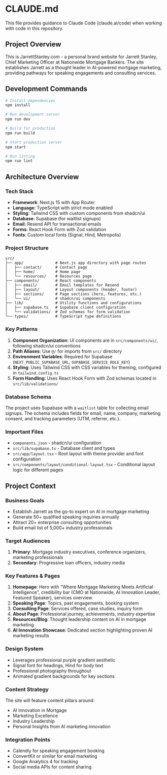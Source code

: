 # CLAUDE.md

This file provides guidance to Claude Code (claude.ai/code) when working with code in this repository.

## Project Overview

This is JarrettStanley.com - a personal brand website for Jarrett Stanley, Chief Marketing Officer at Nationwide Mortgage Bankers. The site establishes Jarrett as a thought leader in AI-powered mortgage marketing, providing pathways for speaking engagements and consulting services.

## Development Commands

```bash
# Install dependencies
npm install

# Run development server
npm run dev

# Build for production
npm run build

# Start production server
npm start

# Run linting
npm run lint
```

## Architecture Overview

### Tech Stack
- **Framework**: Next.js 15 with App Router
- **Language**: TypeScript with strict mode enabled
- **Styling**: Tailwind CSS with custom components from shadcn/ui
- **Database**: Supabase (for waitlist signups)
- **Email**: Resend API for transactional emails
- **Forms**: React Hook Form with Zod validation
- **Fonts**: Custom local fonts (Signal, Hind, Metropolis)

### Project Structure

```
src/
├── app/              # Next.js app directory with page routes
│   ├── contact/      # Contact page
│   ├── home/         # Home page  
│   └── resources/    # Resources page
├── components/       # React components
│   ├── email/        # Email templates for Resend
│   ├── layout/       # Layout components (header, footer)
│   ├── sections/     # Page sections (hero, features, etc.)
│   └── ui/           # shadcn/ui components
├── lib/              # Utility functions and configurations
│   ├── supabase.ts   # Supabase client configuration
│   └── validations/  # Zod schemas for form validation
└── types/            # TypeScript type definitions
```

### Key Patterns

1. **Component Organization**: UI components are in `src/components/ui/`, following shadcn/ui conventions
2. **Path Aliases**: Use `@/` for imports from `src/` directory
3. **Environment Variables**: Required for Supabase (`NEXT_PUBLIC_SUPABASE_URL`, `SUPABASE_SERVICE_ROLE_KEY`)
4. **Styling**: Uses Tailwind CSS with CSS variables for theming, configured in `tailwind.config.ts`
5. **Form Handling**: Uses React Hook Form with Zod schemas located in `src/lib/validations/`

### Database Schema

The project uses Supabase with a `waitlist` table for collecting email signups. The schema includes fields for email, name, company, marketing consent, and tracking parameters (UTM, referrer, etc.).

### Important Files

- `components.json` - shadcn/ui configuration
- `src/lib/supabase.ts` - Database client and types
- `src/app/layout.tsx` - Root layout with theme provider and font configuration
- `src/components/layout/conditional-layout.tsx` - Conditional layout logic for different pages

## Project Context

### Business Goals
- Establish Jarrett as the go-to expert on AI in mortgage marketing
- Generate 50+ qualified speaking inquiries annually
- Attract 20+ enterprise consulting opportunities
- Build email list of 5,000+ industry professionals

### Target Audiences
1. **Primary**: Mortgage industry executives, conference organizers, marketing professionals
2. **Secondary**: Progressive loan officers, industry media

### Key Features & Pages

1. **Homepage**: Hero with "Where Mortgage Marketing Meets Artificial Intelligence", credibility bar (CMO at Nationwide, AI Innovation Leader, Featured Speaker), services overview
2. **Speaking Page**: Topics, past engagements, booking system
3. **Consulting Page**: Services offered, case studies, inquiry form
4. **About Page**: Professional journey, achievements, industry expertise
5. **Resources/Blog**: Thought leadership content on AI in mortgage marketing
6. **AI Innovation Showcase**: Dedicated section highlighting proven AI marketing results

### Design System
- Leverages professional purple gradient aesthetic
- Signal font for headings, Hind for body text  
- Professional photography throughout
- Animated gradient backgrounds for key sections

### Content Strategy
The site will feature content pillars around:
- AI Innovation in Mortgage
- Marketing Excellence
- Industry Leadership  
- Personal Insights from AI marketing innovation

### Integration Points
- Calendly for speaking engagement booking
- ConvertKit or similar for email marketing
- Google Analytics 4 for tracking
- Social media APIs for content sharing